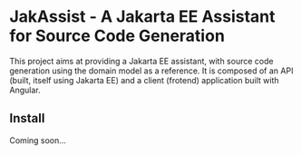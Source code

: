 # JakAssist - A Jakarta EE Assistant for Source Code Generation

This project aims at providing a Jakarta EE assistant, with source code generation
using the domain model as a reference. It is composed of an API (built, itself
using Jakarta EE) and a client (frotend) application built with Angular.

## Install

Coming soon...
